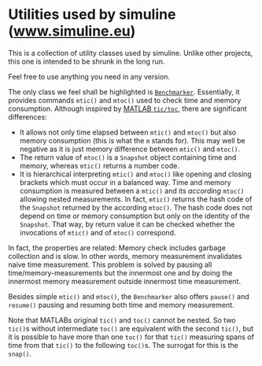 <!-- markdownlint-disable no-trailing-spaces -->
<!-- markdownlint-disable no-inline-html -->
# Utilities used by simuline (www.simuline.eu)

This is a collection of utility classes used by simuline.
Unlike other projects, this one is intended to be shrunk in the long run.

Feel free to use anything you need in any version. 

The only class we feel shall be highlighted 
is [`Benchmarker`](./src/main/java/eu/simuline/util/Benchmarker.java). 
Essentially, it provides commands `mtic()` and `mtoc()` used to check time and memory consumption. 
Although inspired by [MATLAB `tic/toc`](https://www.mathworks.com/help/matlab/ref/tic.html), 
there are significant differences: 

- It allows not only time elapsed between `mtic()` and `mtoc()` 
  but also memory consumption (this is what the `m` stands for). 
  This may well be negative as it is just memory difference between `mtic()` and `mtoc()`. 
- The return value of `mtoc()` is a `Snapshot` object containing time and memory, whereas `mtic()` returns a number code. 
- It is hierarchical interpreting `mtic()` and `mtoc()` like opening and closing brackets which must occur in a balanced way. 
  Time and memory consumption is measured between a `mtic()` and its *according* `mtoc()` 
  allowing nested measurements. 
  In fact, `mtic()` returns the hash code of the `Snapshot` returned by the according `mtoc()`. 
  The hash code does not depend on time or memory consumption but only on the identity of the `Snapshot`. 
  That way, by return value it can be checked whether the invocations of `mtic()` and of `mtoc()` correspond. 

In fact, the properties are related: 
Memory check includes garbage collection and is slow. 
In other words, memory measurement invalidates naive time measurement. 
This problem is solved by pausing all time/memory-measurements but the innermost one 
and by doing the innermost memory measurement outside innermost time measurement. 

Besides simple `mtic()` and `mtoc()`, the `Benchmarker` also offers `pause()` and `resume()` 
pausing and resuming both time and memory measurement. 

Note that MATLABs original `tic()` and `toc()` cannot be nested. 
So two `tic()`s without intermediate `toc()` are equivalent with the second `tic()`, 
but it is possible to have more than one `toc()` for that `tic()` measuring spans of time from that `tic()` 
to the following `toc()`s. 
The surrogat for this is the `snap()`. 
